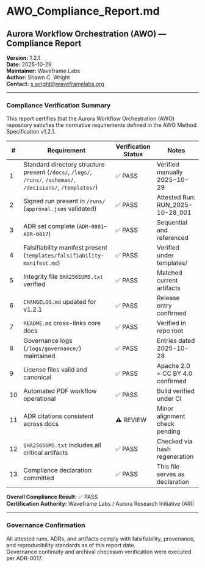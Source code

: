 # AWO_Compliance_Report.md

## Aurora Workflow Orchestration (AWO) — Compliance Report
**Version:** 1.2.1  
**Date:** 2025-10-29  
**Maintainer:** Waveframe Labs  
**Author:** Shawn C. Wright  
**Contact:** s.wright@waveframelabs.org  

---

### Compliance Verification Summary
This report certifies that the Aurora Workflow Orchestration (AWO) repository satisfies the normative requirements defined in the AWO Method Specification v1.2.1.

| # | Requirement | Verification Status | Notes |
|---|--------------|---------------------|--------|
| 1 | Standard directory structure present (`/docs/`, `/logs/`, `/runs/`, `/schemas/`, `/decisions/`, `/templates/`) | ✅ PASS | Verified manually 2025-10-29 |
| 2 | Signed run present in `/runs/` (`approval.json` validated) | ✅ PASS | Attested Run: RUN_2025-10-28_001 |
| 3 | ADR set complete (`ADR-0001`–`ADR-0017`) | ✅ PASS | Sequential and referenced |
| 4 | Falsifiability manifest present (`templates/falsifiability-manifest.md`) | ✅ PASS | Verified under templates/ |
| 5 | Integrity file `SHA256SUMS.txt` verified | ✅ PASS | Matched current artifacts |
| 6 | `CHANGELOG.md` updated for v1.2.1 | ✅ PASS | Release entry confirmed |
| 7 | `README.md` cross-links core docs | ✅ PASS | Verified in repo root |
| 8 | Governance logs (`/logs/governance/`) maintained | ✅ PASS | Entries dated 2025-10-28 |
| 9 | License files valid and canonical | ✅ PASS | Apache 2.0 + CC BY 4.0 confirmed |
| 10 | Automated PDF workflow operational | ✅ PASS | Build verified under CI |
| 11 | ADR citations consistent across docs | ⚠️ REVIEW | Minor alignment check pending |
| 12 | `SHA256SUMS.txt` includes all critical artifacts | ✅ PASS | Checked via hash regeneration |
| 13 | Compliance declaration committed | ✅ PASS | This file serves as declaration |

**Overall Compliance Result:** ✅ PASS  
**Certification Authority:** Waveframe Labs / Aurora Research Initiative (ARI)

---

### Governance Confirmation
All attested runs, ADRs, and artifacts comply with falsifiability, provenance, and reproducibility standards as of this report date.  
Governance continuity and archival checksum verification were executed per ADR-0017.
